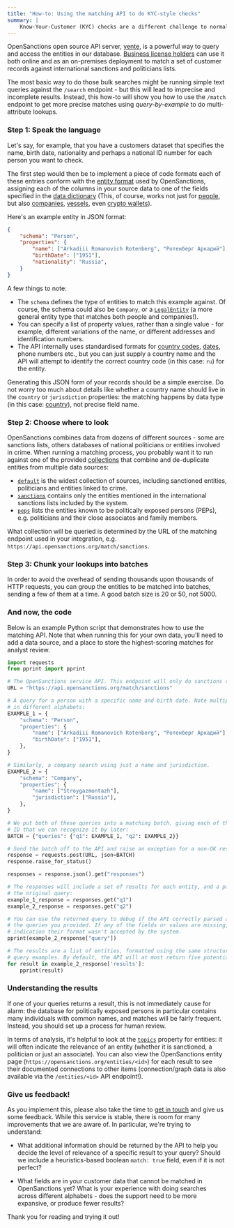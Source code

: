 ```yaml
---
title: "How-to: Using the matching API to do KYC-style checks"
summary: |
    Know-Your-Customer (KYC) checks are a different challenge to normal text searches: your query is supposed to describe a person or company in some detail to allow the OpenSanctions API to check if that entity (or a similar one) is flagged.
---
```


OpenSanctions open source API server, [yente](https://github.com/opensanctions/yente), is a powerful way to query and access the entities in our database. [Business license holders](/licensing) can use it both online and as an on-premises deployment to match a set of customer records against international sanctions and politicians lists.

The most basic way to do those bulk searches might be running simple text queries against the `/search` endpoint - but this will lead to imprecise and incomplete results. Instead, this how-to will show you how to use the `/match` endpoint to get more precise matches using *query-by-example* to do multi-attribute lookups.

### Step 1: Speak the language

Let's say, for example, that you have a customers dataset that specifies the name, birth date, nationality and perhaps a national ID number for each person you want to check. 

The first step would then be to implement a piece of code formats each of these entries conform with the [entity format](/docs/entities/) used by OpenSanctions, assigning each of the columns in your source data to one of the fields specified in the [data dictionary](/reference) (This, of course, works not just for [people](/reference/#schema.Person), but also [companies](/reference/#schema.Company), [vessels](/reference/#schema.Vessel), even [crypto wallets](/reference/#schema.CryptoWallet)).

Here's an example entity in JSON format:

```json
{
    "schema": "Person",
    "properties": {
        "name": ["Arkadiii Romanovich Rotenberg", "Ротенберг Аркадий"],
        "birthDate": ["1951"],
        "nationality": "Russia",
    }
}
```

A few things to note:

* The `schema` defines the type of entities to match this example against. Of course, the schema could also be `Company`, or a [`LegalEntity`](/reference/#schema.LegalEntity) (a more general entity type that matches both people and companies!).
* You can specify a list of property values, rather than a single value - for example, different variations of the name, or different addresses and identification numbers.
* The API internally uses standardised formats for [country codes](/reference#type.country), [dates](/reference#type.date), phone numbers etc., but you can just supply a country name and the API will attempt to identify the correct country code (in this case: `ru`) for the entity.

Generating this JSON form of your records should be a simple exercise. Do not worry too much about details like whether a country name should live in the `country` or `jurisdiction` properties: the matching happens by data type (in this case: [country](/reference#type.country)), not precise field name.

### Step 2: Choose where to look

OpenSanctions combines data from dozens of different sources - some are sanctions lists, others databases of national politicians or entities involved in crime. When running a matching process, you probably want it to run against one of the provided [collections](/datasets) that combine and de-duplicate entities from multiple data sources:

* [`default`](/datasets/default/) is the widest collection of sources, including sanctioned entities, politicians and entities linked to crime.
* [`sanctions`](/datasets/sanctions/) contains only the entities mentioned in the international sanctions lists included by the system.
* [`peps`](/datasets/peps/) lists the entities known to be politically exposed persons (PEPs), e.g. politicians and their close associates and family members.

What collection will be queried is determined by the URL of the matching endpoint used in your integration, e.g. `https://api.opensanctions.org/match/sanctions`.

### Step 3: Chunk your lookups into batches

In order to avoid the overhead of sending thousands upon thousands of HTTP requests, you can group the entities to be matched into batches, sending a few of them at a time. A good batch size is 20 or 50, not 5000. 

### And now, the code

Below is an example Python script that demonstrates how to use the matching API. Note that when running this for your own data, you'll need to add a data source, and a place to store the highest-scoring matches for analyst review.

```python
import requests
from pprint import pprint

# The OpenSanctions service API. This endpoint will only do sanctions checks.
URL = "https://api.opensanctions.org/match/sanctions"

# A query for a person with a specific name and birth date. Note multiple names given 
# in different alphabets:
EXAMPLE_1 = {
    "schema": "Person",
    "properties": {
        "name": ["Arkadiii Romanovich Rotenberg", "Ротенберг Аркадий"],
        "birthDate": ["1951"],
    },
}

# Similarly, a company search using just a name and jurisdiction.
EXAMPLE_2 = {
    "schema": "Company",
    "properties": {
        "name": ["Stroygazmontazh"],
        "jurisdiction": ["Russia"],
    },
}

# We put both of these queries into a matching batch, giving each of them an
# ID that we can recognize it by later:
BATCH = {"queries": {"q1": EXAMPLE_1, "q2": EXAMPLE_2}}

# Send the batch off to the API and raise an exception for a non-OK response code.
response = requests.post(URL, json=BATCH)
response.raise_for_status()

responses = response.json().get("responses")

# The responses will include a set of results for each entity, and a parsed version of
# the original query:
example_1_response = responses.get("q1")
example_2_response = responses.get("q2")

# You can use the returned query to debug if the API correctly parsed and interpreted 
# the queries you provided. If any of the fields or values are missing, it's an
# indication their format wasn't accepted by the system.
pprint(example_2_response["query"])

# The results are a list of entities, formatted using the same structure as your
# query examples. By default, the API will at most return five potential matches.
for result in example_2_response['results']:
    pprint(result)
```

### Understanding the results

If one of your queries returns a result, this is not immediately cause for alarm: the database for politically exposed persons in particular contains many individuals with common names, and matches will be fairly frequent. Instead, you should set up a process for human review.

In terms of analysis, it's helpful to look at the [`topics`](/reference/#type.topic) property for entities: it will often indicate the relevance of an entity (whether it is sanctioned, a politician or just an associate). You can also view the OpenSanctions entity page (`https://opensanctions.org/entities/<id>`) for each result to see their documented connections to other items (connection/graph data is also available via the `/entities/<id>` API endpoint!).

### Give us feedback!

As you implement this, please also take the time to [get in touch](/contact/) and give us some feedback. While this service is stable, there is room for many improvements that we are aware of. In particular, we're trying to understand:

* What additional information should be returned by the API to help you decide the level of relevance of a specific result to your query? Should we include a heuristics-based boolean `match: true` field, even if it is not perfect?

* What fields are in your customer data that cannot be matched in OpenSanctions yet? What is your experience with doing searches across different alphabets - does the support need to be more expansive, or produce fewer results?

Thank you for reading and trying it out!